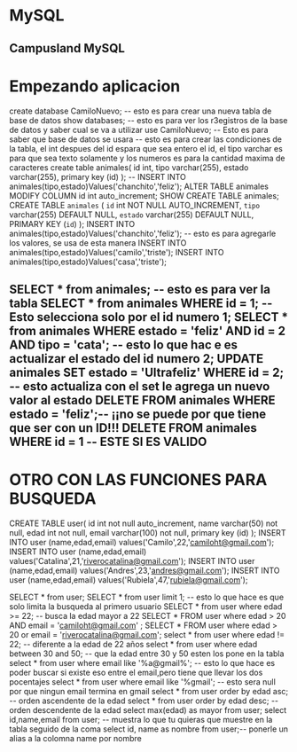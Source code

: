 # MySQL
Campusland MySQL
---
# Empezando aplicacion
 create database CamiloNuevo; -- esto es para crear una nueva tabla de base de datos
show databases; -- esto es para ver los r3egistros de la base de datos y saber cual se va a utilizar
use CamiloNuevo; -- Esto es para saber que base de datos se usara
 -- esto es para crear las condiciones de la tabla, el int despues del id espara que sea entero el id, el tipo varchar es para que sea texto solamente y los numeros es para la cantidad maxima de caracteres
create table animales(
id int,
tipo varchar(255),
estado varchar(255),
primary key (id)
);
-- INSERT INTO animales(tipo,estado)Values('chanchito','feliz');
ALTER TABLE animales MODIFY COLUMN id int auto_increment;
SHOW CREATE TABLE animales; 
CREATE TABLE `animales` (
  `id` int NOT NULL AUTO_INCREMENT,
  `tipo` varchar(255) DEFAULT NULL,
  `estado` varchar(255) DEFAULT NULL,
  PRIMARY KEY (`id`)
);
INSERT INTO animales(tipo,estado)Values('chanchito','feliz'); -- esto es para agregarle los valores, se usa de esta manera
INSERT INTO animales(tipo,estado)Values('camilo','triste');
INSERT INTO animales(tipo,estado)Values('casa','triste');


SELECT * from animales; -- esto es para ver la tabla 
SELECT * from animales WHERE id = 1;  -- Esto selecciona solo por el id numero 1; 
SELECT * from animales WHERE estado = 'feliz' AND id = 2 AND tipo = 'cata';
-- esto lo que hac e es actualizar el estado del id numero 2;
UPDATE animales SET estado = 'Ultrafeliz' WHERE id = 2; -- esto actualiza con el set le agrega un nuevo valor al estado
DELETE FROM animales WHERE estado = 'feliz';-- ¡¡no se puede por que tiene que ser con un ID!!!
DELETE FROM animales WHERE id = 1 -- ESTE SI ES VALIDO
---
# OTRO CON LAS FUNCIONES PARA BUSQUEDA
CREATE TABLE user(
id int not null auto_increment,
name varchar(50) not null,
edad int not null, 
email varchar(100) not null,
primary key (id)
);
INSERT INTO user (name,edad,email) values('Camilo',22,'camiloht@gmail.com');
INSERT INTO user (name,edad,email) values('Catalina',21,'riverocatalina@gmail.com');
INSERT INTO user (name,edad,email) values('Andres',23,'andres@gmail.com');
INSERT INTO user (name,edad,email) values('Rubiela',47,'rubiela@gmail.com');

SELECT * from user;
SELECT * from user limit 1; -- esto lo que hace es que solo limita la busqueda al primero usuario
SELECT * from user where edad >= 22; -- busca la edad mayor a 22
SELECT * FROM user where edad > 20 AND email = 'camiloht@gmail.com' ;
SELECT * FROM user where edad > 20 or email = 'riverocatalina@gmail.com';
select * from user where edad != 22; -- diferente a la edad de 22 años
select * from user where edad between 30 and 50; -- que la edad entre 30 y 50 esten los pone en la tabla
select * from user where email like '%a@gmail%'; -- esto lo que hace es poder buscar si existe eso entre el email,pero tiene que llevar los dos pocentajes
select * from user where email like '%gmail'; -- esto sera null por que ningun email termina en gmail
select * from user order by edad asc; -- orden ascendente de la edad
select * from user order by edad desc; -- orden  descendente de la edad
select max(edad) as mayor from user;
select id,name,email from user; -- muestra lo que tu quieras que muestre en la tabla seguido de la coma 
select id, name as nombre from user;-- ponerle un alias a la colomna name por nombre

